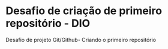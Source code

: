 # Desafio de criação de primeiro repositório - DIO
Desafio de projeto Git/Github- Criando o primeiro repositório
